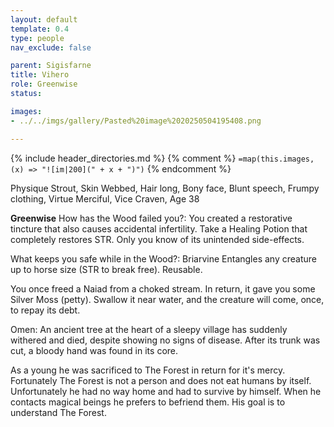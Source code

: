 ```yaml
---
layout: default
template: 0.4
type: people
nav_exclude: false

parent: Sigisfarne
title: Vihero
role: Greenwise
status: 

images: 
- ../../imgs/gallery/Pasted%20image%2020250504195408.png

---
```


{% include header_directories.md %}
{% comment %}
`=map(this.images, (x) => "![im|200](" + x + ")")`
{% endcomment %}

Physique Strout, Skin Webbed, Hair long, Bony face, Blunt speech, Frumpy clothing, Virtue Merciful, Vice Craven, Age 38

**Greenwise**
How has the Wood failed you?:
You created a restorative tincture that also causes accidental infertility. Take a Healing Potion that completely restores STR. Only you know of its unintended side-effects.

What keeps you safe while in the Wood?:
Briarvine Entangles any creature up to horse size (STR to break free). Reusable.

You once freed a Naiad from a choked stream. In return, it gave you some Silver Moss (petty). Swallow it near water, and the creature will come, once, to repay its debt.

Omen: An ancient tree at the heart of a sleepy village has suddenly withered and died, despite showing no signs of disease. After its trunk was cut, a bloody hand was found in its core.

As a young he was sacrificed to The Forest in return for it's mercy. Fortunately The Forest is not a person and does not eat humans by itself. Unfortunately he had no way home and had to survive by himself. When he contacts magical beings he prefers to befriend them. His goal is to understand The Forest.